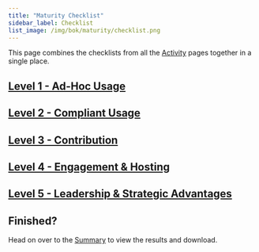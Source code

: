 ```yaml
---
title: "Maturity Checklist"
sidebar_label: Checklist
list_image: /img/bok/maturity/checklist.png
---
```


This page combines the checklists from all the [Activity](../Activities/Introduction.md) pages together in a single place.

## [Level 1 - Ad-Hoc Usage](Level-1)

<CompleteChecklist tag="Level 1 (OSMM)"/>

## [Level 2 - Compliant Usage](Level-2)

<CompleteChecklist tag="Level 2 (OSMM)"/>

## [Level 3 - Contribution](Level-3)

<CompleteChecklist tag="Level 3 (OSMM)"/>

## [Level 4 - Engagement & Hosting](Level-4)

<CompleteChecklist tag="Level 4 (OSMM)"/>

## [Level 5 - Leadership & Strategic Advantages](Level-5)

<CompleteChecklist tag="Level 5 (OSMM)"/>

## Finished?

Head on over to the [Summary](Summary) to view the results and download.